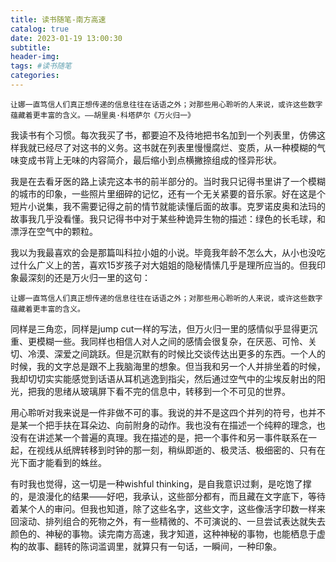 ```yaml
---
title: 读书随笔-南方高速
catalog: true
date: 2023-01-19 13:00:30
subtitle:
header-img:
tags: #读书随笔
categories:
---
```

	让娜一直笃信人们真正想传递的信息往往在话语之外；对那些用心聆听的人来说，或许这些数字蕴藏着更丰富的含义。——胡里奥·科塔萨尔《万火归一》

我读书有个习惯。每次我买了书，都要迫不及待地把书名加到一个列表里，仿佛这样我就已经尽了对这书的义务。这书就在列表里慢慢腐烂、变质，从一种模糊的气味变成书背上无味的内容简介，最后缩小到点横撇捺组成的怪异形状。

我是在去看牙医的路上读完这本书的前半部分的。当时我只记得书里讲了一个模糊的城市的印象，一些照片里细碎的记忆，还有一个无关紧要的音乐家。好在这是个短片小说集，我不需要记得之前的情节就能读懂后面的故事。克罗诺皮奥和法玛的故事我几乎没看懂。我只记得书中对于某些种诡异生物的描述：绿色的长毛球，和漂浮在空气中的颗粒。

我以为我最喜欢的会是那篇叫科拉小姐的小说。毕竟我年龄不怎么大，从小也没吃过什么广义上的苦，喜欢15岁孩子对大姐姐的隐秘情愫几乎是理所应当的。但我印象最深刻的还是万火归一里的这句：

	让娜一直笃信人们真正想传递的信息往往在话语之外；对那些用心聆听的人来说，或许这些数字蕴藏着更丰富的含义。
	
同样是三角恋，同样是jump cut一样的写法，但万火归一里的感情似乎显得更沉重、更模糊一些。我同样也相信人对人之间的感情会很复杂，在厌恶、可怜、关切、冷漠、深爱之间跳跃。但是沉默有的时候比交谈传达出更多的东西。一个人的时候，我的文字总是跟不上我脑海里的想象。但当我和另一个人并排坐着的时候，我却切切实实能感觉到话语从耳机逃逸到指尖，然后通过空气中的尘埃反射出的阳光，把我的思绪从玻璃屏下看不完的信息中，转移到一个不可见的世界。

用心聆听对我来说是一件非做不可的事。我说的并不是这四个并列的符号，也并不是某一个把手扶在耳朵边、向前附身的动作。我也没有在描述一个纯粹的理念，也没有在讲述某一个普遍的真理。我在描述的是，把一个事件和另一事件联系在一起，在视线从纸牌转移到时钟的那一刻，稍纵即逝的、极灵活、极细密的、只有在光下面才能看到的蛛丝。

有时我也觉得，这一切是一种wishful thinking，是自我意识过剩，是吃饱了撑的，是浪漫化的结果——好吧，我承认，这些部分都有，而且藏在文字底下，等待着某个人的审问。但我也知道，除了这些名字，这些文字，这些像活字印数一样来回滚动、排列组合的死物之外，有一些精微的、不可演说的、一旦尝试表达就失去颜色的、神秘的事物。读完南方高速，我才知道，这种神秘的事物，也能栖息于虚构的故事、翻转的陈词滥调里，就算只有一句话，一瞬间，一种印象。